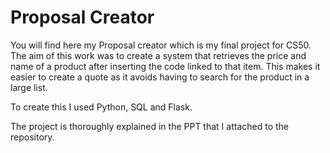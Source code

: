 # Proposal Creator
You will find here my Proposal creator which is my final project for CS50. 
The aim of this work was to create a system that retrieves the price and name of a product after inserting the code linked to that item. 
This makes it easier to create a quote as it avoids having to search for the product in a large list. 

To create this I used Python, SQL and Flask. 

The project is thoroughly explained in the PPT that I attached to the repository. 
